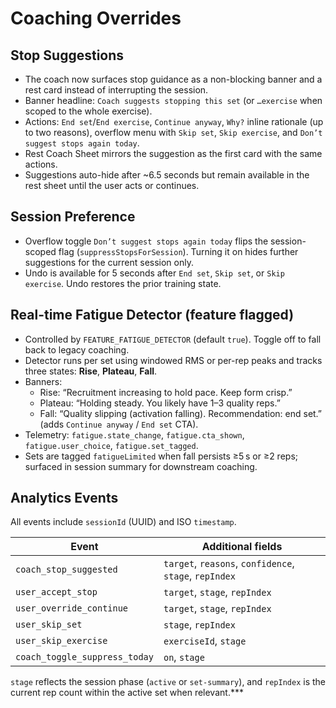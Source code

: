 # Coaching Overrides

## Stop Suggestions
- The coach now surfaces stop guidance as a non-blocking banner and a rest card instead of interrupting the session.
- Banner headline: `Coach suggests stopping this set` (or `…exercise` when scoped to the whole exercise).
- Actions: `End set`/`End exercise`, `Continue anyway`, `Why?` inline rationale (up to two reasons), overflow menu with `Skip set`, `Skip exercise`, and `Don’t suggest stops again today`.
- Rest Coach Sheet mirrors the suggestion as the first card with the same actions.
- Suggestions auto-hide after ~6.5 seconds but remain available in the rest sheet until the user acts or continues.

## Session Preference
- Overflow toggle `Don’t suggest stops again today` flips the session-scoped flag (`suppressStopsForSession`). Turning it on hides further suggestions for the current session only.
- Undo is available for 5 seconds after `End set`, `Skip set`, or `Skip exercise`. Undo restores the prior training state.

## Real-time Fatigue Detector (feature flagged)
- Controlled by `FEATURE_FATIGUE_DETECTOR` (default `true`). Toggle off to fall back to legacy coaching.
- Detector runs per set using windowed RMS or per-rep peaks and tracks three states: **Rise**, **Plateau**, **Fall**.
- Banners:
  - Rise: “Recruitment increasing to hold pace. Keep form crisp.”
  - Plateau: “Holding steady. You likely have 1–3 quality reps.”
  - Fall: “Quality slipping (activation falling). Recommendation: end set.” (adds `Continue anyway` / `End set` CTA).
- Telemetry: `fatigue.state_change`, `fatigue.cta_shown`, `fatigue.user_choice`, `fatigue.set_tagged`.
- Sets are tagged `fatigueLimited` when fall persists ≥5 s or ≥2 reps; surfaced in session summary for downstream coaching.

## Analytics Events
All events include `sessionId` (UUID) and ISO `timestamp`.

| Event | Additional fields |
| --- | --- |
| `coach_stop_suggested` | `target`, `reasons`, `confidence`, `stage`, `repIndex` |
| `user_accept_stop` | `target`, `stage`, `repIndex` |
| `user_override_continue` | `target`, `stage`, `repIndex` |
| `user_skip_set` | `stage`, `repIndex` |
| `user_skip_exercise` | `exerciseId`, `stage` |
| `coach_toggle_suppress_today` | `on`, `stage` |

`stage` reflects the session phase (`active` or `set-summary`), and `repIndex` is the current rep count within the active set when relevant.***
